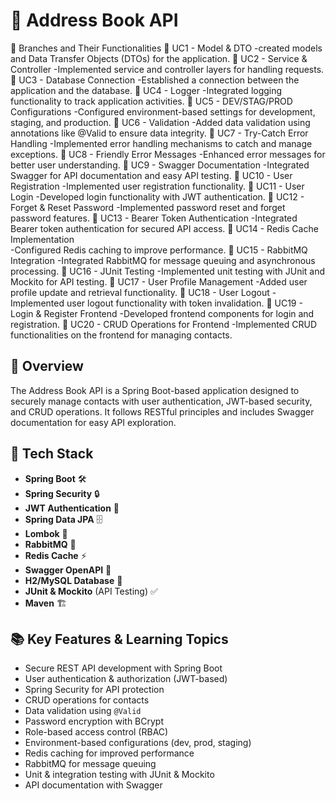# 📒 Address Book API

🚀 Branches and Their Functionalities
🔹 UC1 - Model & DTO
    -created models and Data Transfer Objects (DTOs) for the application.
🔹 UC2 - Service & Controller
    -Implemented service and controller layers for handling requests.
🔹 UC3 - Database Connection
    -Established a connection between the application and the database.
🔹 UC4 - Logger
    -Integrated logging functionality to track application activities.
🔹 UC5 - DEV/STAG/PROD Configurations
    -Configured environment-based settings for development, staging, and production.
🔹 UC6 - Validation
    -Added data validation using annotations like @Valid to ensure data integrity.
🔹 UC7 - Try-Catch Error Handling
    -Implemented error handling mechanisms to catch and manage exceptions.
🔹 UC8 - Friendly Error Messages
    -Enhanced error messages for better user understanding.
🔹 UC9 - Swagger Documentation
    -Integrated Swagger for API documentation and easy API testing.
🔹 UC10 - User Registration
    -Implemented user registration functionality.
🔹 UC11 - User Login
    -Developed login functionality with JWT authentication.
🔹 UC12 - Forget & Reset Password
    -Implemented password reset and forget password features.
🔹 UC13 - Bearer Token Authentication
    -Integrated Bearer token authentication for secured API access.
🔹 UC14 - Redis Cache Implementation  
    -Configured Redis caching to improve performance.
🔹 UC15 - RabbitMQ Integration
    -Integrated RabbitMQ for message queuing and asynchronous processing.
🔹 UC16 - JUnit Testing
    -Implemented unit testing with JUnit and Mockito for API testing.
🔹 UC17 - User Profile Management
    -Added user profile update and retrieval functionality.
🔹 UC18 - User Logout
    -Implemented user logout functionality with token invalidation.
🔹 UC19 - Login & Register Frontend
    -Developed frontend components for login and registration.
🔹 UC20 - CRUD Operations for Frontend
    -Implemented CRUD functionalities on the frontend for managing contacts.


## 📝 Overview
The Address Book API is a Spring Boot-based application designed to securely manage contacts with user authentication, JWT-based security, and CRUD operations. It follows RESTful principles and includes Swagger documentation for easy API exploration.

## 🚀 Tech Stack
- **Spring Boot** 🛠️
- **Spring Security** 🔒
- **JWT Authentication** 🔑
- **Spring Data JPA** 🗄️
- **Lombok** 📌
- **RabbitMQ** 📨
- **Redis Cache** ⚡
- **Swagger OpenAPI** 📃
- **H2/MySQL Database** 💾
- **JUnit & Mockito** (API Testing) ✅
- **Maven** 🏗️

## 📚 Key Features & Learning Topics
- Secure REST API development with Spring Boot
- User authentication & authorization (JWT-based)
- Spring Security for API protection
- CRUD operations for contacts
- Data validation using `@Valid`
- Password encryption with BCrypt
- Role-based access control (RBAC)
- Environment-based configurations (dev, prod, staging)
- Redis caching for improved performance
- RabbitMQ for message queuing
- Unit & integration testing with JUnit & Mockito
- API documentation with Swagger
